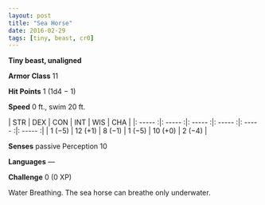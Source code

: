 ```yaml
---
layout: post
title: "Sea Horse"
date: 2016-02-29
tags: [tiny, beast, cr0]
---
```


**Tiny beast, unaligned**

**Armor Class** 11

**Hit Points** 1 (1d4 − 1)

**Speed** 0 ft., swim 20 ft.

|   STR   |   DEX   |   CON   |   INT   |   WIS   |   CHA   |
|: ----- :|: ----- :|: ----- :|: ----- :|: ----- :|: ----- :|
| 1 (−5) | 12 (+1) | 8 (−1) | 1 (−5) | 10 (+0) | 2 (−4) |

**Senses** passive Perception 10 

**Languages** — 

**Challenge** 0 (0 XP)

 Water Breathing. The sea horse can breathe only underwater.